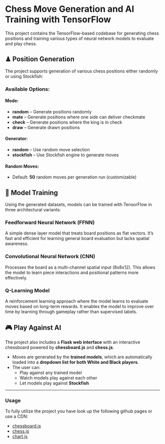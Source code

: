 # Chess Move Generation and AI Training with TensorFlow

This project contains the TensorFlow-based codebase for generating chess positions and training various types of neural network models to evaluate and play chess.

## ♟ Position Generation
The project supports generation of various chess positions either randomly or using Stockfish:

### Available Options:
#### Mode:
- **random**   – Generate positions randomly
- **mate**     – Generate positions where one side can deliver checkmate
- **check**    – Generate positions where the king is in check
- **draw**     – Generate drawn positions

#### Generator:
- **random**    – Use random move selection
- **stockfish** – Use Stockfish engine to generate moves

#### Random Moves:
- Default: **50** random moves per generation run (customizable)

## 🧠 Model Training
Using the generated datasets, models can be trained with TensorFlow in three architectural variants:

### Feedforward Neural Network (FFNN)
A simple dense layer model that treats board positions as flat vectors. It’s fast and efficient for learning general board evaluation but lacks spatial awareness.

### Convolutional Neural Network (CNN)
Processes the board as a multi-channel spatial input (8x8x12). This allows the model to learn piece interactions and positional patterns more effectively.

### Q-Learning Model
A reinforcement learning approach where the model learns to evaluate moves based on long-term rewards. It enables the model to improve over time by learning through gameplay rather than supervised labels.

## 🎮 Play Against AI
The project also includes a **Flask web interface** with an interactive chessboard powered by **chessboard.js** and **chess.js**.

- Moves are generated by the **trained models**, which are automatically loaded into a **dropdown list for both White and Black players**.
- The user can:
  - Play against any trained model
  - Watch models play against each other
  - Let models play against **Stockfish**

---


### Usage

To fully utilize the project you have look up the following github pages or use a CDN:

- [chessboard.js](https://github.com/oakmac/chessboardjs)
- [chess.js](https://github.com/jhlywa/chess.js)
- [chart.js](https://github.com/chartjs/Chart.js)
